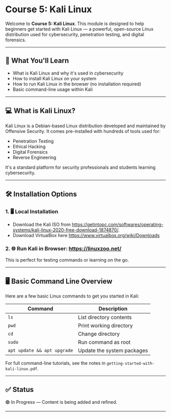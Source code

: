 # Course 5: Kali Linux 

Welcome to **Course 5: Kali Linux**. This module is designed to help beginners get started with Kali Linux — a powerful, open-source Linux distribution used for cybersecurity, penetration testing, and digital forensics.

---

## 📘 What You'll Learn

- What is Kali Linux and why it's used in cybersecurity
- How to install Kali Linux on your system
- How to run Kali Linux in the browser (no installation required)
- Basic command-line usage within Kali

---

## 💻 What is Kali Linux?

Kali Linux is a Debian-based Linux distribution developed and maintained by Offensive Security. It comes pre-installed with hundreds of tools used for:

- Penetration Testing
- Ethical Hacking
- Digital Forensics
- Reverse Engineering

It's a standard platform for security professionals and students learning cybersecurity.

---

## 🛠 Installation Options

### 1. 🖥 Local Installation
- Download the Kali ISO from https://getintopc.com/softwares/operating-systems/kali-linux-2020-free-download-1874870/.
- Download VirtualBox here https://www.virtualbox.org/wiki/Downloads

### 2. 🌐 Run Kali in Browser: https://linuxzoo.net/ 

This is perfect for testing commands or learning on the go.

---

## 🖥 Basic Command Line Overview

Here are a few basic Linux commands to get you started in Kali:

| Command | Description                        |
|---------|------------------------------------|
| `ls`    | List directory contents            |
| `pwd`   | Print working directory            |
| `cd`    | Change directory                   |
| `sudo`  | Run command as root                |
| `apt update && apt upgrade` | Update the system packages |

For full command-line tutorials, see the notes in `getting-started-with-kali-linux.pdf`.

---

## ✅ Status

🟢 In Progress — Content is being added and refined.

---

